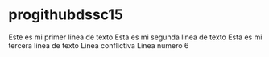 # progithubdssc15
Este es mi primer linea de texto
Esta es mi segunda linea de texto
Esta es mi tercera linea de texto
Linea conflictiva
Linea numero 6